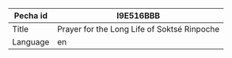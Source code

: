 |Pecha id | I9E516BBB
| --- | --- 
|Title | Prayer for the Long Life of Soktsé Rinpoche 
|Language | en